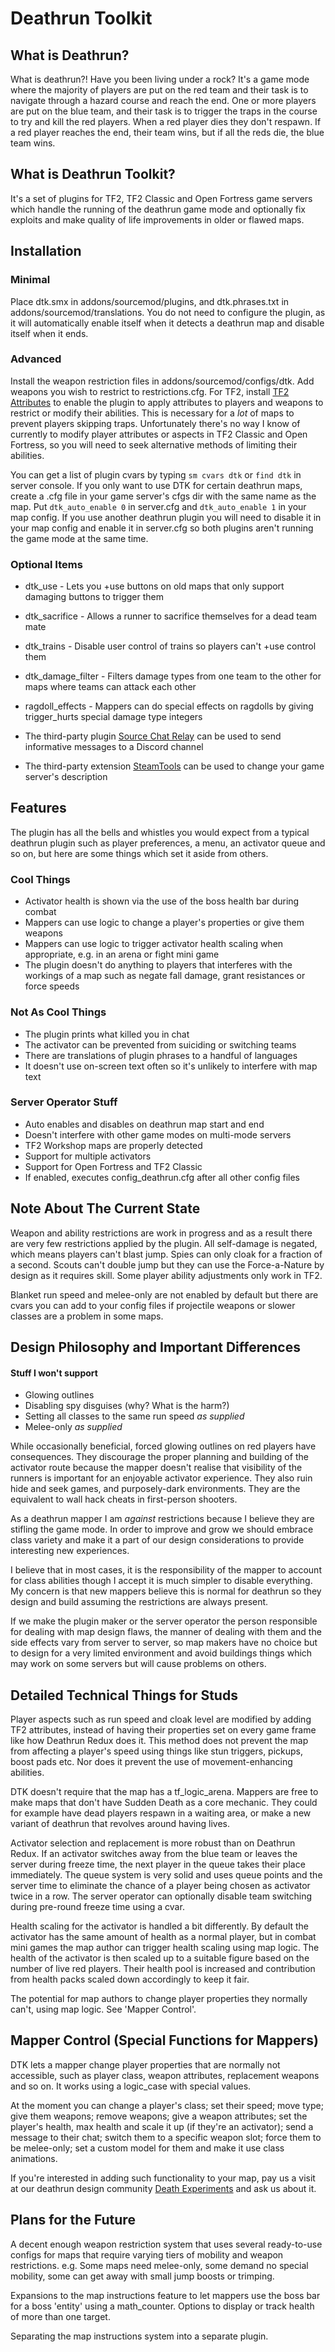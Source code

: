# Deathrun Toolkit

## What is Deathrun?

What is deathrun?! Have you been living under a rock? It's a game mode where the majority of players are put on the red team and their task is to navigate through a hazard course and reach the end. One or more players are put on the blue team, and their task is to trigger the traps in the course to try and kill the red players. When a red player dies they don't respawn. If a red player reaches the end, their team wins, but if all the reds die, the blue team wins.

## What is Deathrun Toolkit?

It's a set of plugins for TF2, TF2 Classic and Open Fortress game servers which handle the running of the deathrun game mode and optionally fix exploits and make quality of life improvements in older or flawed maps.

## Installation

### Minimal

Place dtk.smx in addons/sourcemod/plugins, and dtk.phrases.txt in addons/sourcemod/translations. You do not need to configure the plugin, as it will automatically enable itself when it detects a deathrun map and disable itself when it ends.

### Advanced

Install the weapon restriction files in addons/sourcemod/configs/dtk. Add weapons you wish to restrict to restrictions.cfg.
For TF2, install [TF2 Attributes](https://github.com/nosoop/tf2attributes) to enable the plugin to apply attributes to players and weapons to restrict or modify their abilities. This is necessary for a *lot* of maps to prevent players skipping traps. Unfortunately there's no way I know of currently to modify player attributes or aspects in TF2 Classic and Open Fortress, so you will need to seek alternative methods of limiting their abilities.

You can get a list of plugin cvars by typing `sm cvars dtk` or `find dtk` in server console.
If you only want to use DTK for certain deathrun maps, create a .cfg file in your game server's cfgs dir with the same name as the map. Put `dtk_auto_enable 0` in server.cfg and `dtk_auto_enable 1` in your map config. If you use another deathrun plugin you will need to disable it in your map config and enable it in server.cfg so both plugins aren't running the game mode at the same time.

### Optional Items

* dtk_use - Lets you +use buttons on old maps that only support damaging buttons to trigger them
* dtk_sacrifice - Allows a runner to sacrifice themselves for a dead team mate
* dtk_trains - Disable user control of trains so players can't +use control them
* dtk_damage_filter - Filters damage types from one team to the other for maps where teams can attack each other
* ragdoll_effects - Mappers can do special effects on ragdolls by giving trigger_hurts special damage type integers

* The third-party plugin [Source Chat Relay](https://forums.alliedmods.net/showthread.php?p=2617899) can be used to send informative messages to a Discord channel
* The third-party extension [SteamTools](https://forums.alliedmods.net/showthread.php?t=236206) can be used to change your game server's description

## Features

The plugin has all the bells and whistles you would expect from a typical deathrun plugin such as player preferences, a menu, an activator queue and so on, but here are some things which set it aside from others.

### Cool Things

* Activator health is shown via the use of the boss health bar during combat
* Mappers can use logic to change a player's properties or give them weapons
* Mappers can use logic to trigger activator health scaling when appropriate, e.g. in an arena or fight mini game
* The plugin doesn't do anything to players that interferes with the workings of a map such as negate fall damage, grant resistances or force speeds

### Not As Cool Things

* The plugin prints what killed you in chat
* The activator can be prevented from suiciding or switching teams
* There are translations of plugin phrases to a handful of languages
* It doesn't use on-screen text often so it's unlikely to interfere with map text

### Server Operator Stuff

* Auto enables and disables on deathrun map start and end
* Doesn't interfere with other game modes on multi-mode servers
* TF2 Workshop maps are properly detected
* Support for multiple activators
* Support for Open Fortress and TF2 Classic
* If enabled, executes config_deathrun.cfg after all other config files

## Note About The Current State

Weapon and ability restrictions are work in progress and as a result there are very few restrictions applied by the plugin. All self-damage is negated, which means players can't blast jump. Spies can only cloak for a fraction of a second. Scouts can't double jump but they can use the Force-a-Nature by design as it requires skill. Some player ability adjustments only work in TF2.

Blanket run speed and melee-only are not enabled by default but there are cvars you can add to your config files if projectile weapons or slower classes are a problem in some maps.

## Design Philosophy and Important Differences

#### Stuff I won't support

* Glowing outlines
* Disabling spy disguises (why? What is the harm?)
* Setting all classes to the same run speed *as supplied*
* Melee-only *as supplied*

While occasionally beneficial, forced glowing outlines on red players have consequences. They discourage the proper planning and building of the activator route because the mapper doesn't realise that visibility of the runners is important for an enjoyable activator experience. They also ruin hide and seek games, and purposely-dark environments. They are the equivalent to wall hack cheats in first-person shooters.

As a deathrun mapper I am *against* restrictions because I believe they are stifling the game mode. In order to improve and grow we should embrace class variety and make it a part of our design considerations to provide interesting new experiences.

I believe that in most cases, it is the responsibility of the mapper to account for class abilities though I accept it is much simpler to disable everything. My concern is that new mappers believe this is normal for deathrun so they design and build assuming the restrictions are always present.

If we make the plugin maker or the server operator the person responsible for dealing with map design flaws, the manner of dealing with them and the side effects vary from server to server, so map makers have no choice but to design for a very limited environment and avoid buildings things which may work on some servers but will cause problems on others.

## Detailed Technical Things for Studs

Player aspects such as run speed and cloak level are modified by adding TF2 attributes, instead of having their properties set on every game frame like how Deathrun Redux does it. This method does not prevent the map from affecting a player's speed using things like stun triggers, pickups, boost pads etc. Nor does it prevent the use of movement-enhancing abilities.

DTK doesn't require that the map has a tf_logic_arena. Mappers are free to make maps that don't have Sudden Death as a core mechanic. They could for example have dead players respawn in a waiting area, or make a new variant of deathrun that revolves around having lives.

Activator selection and replacement is more robust than on Deathrun Redux. If an activator switches away from the blue team or leaves the server during freeze time, the next player in the queue takes their place immediately. The queue system is very solid and uses queue points and the server time to eliminate the chance of a player being chosen as activator twice in a row. The server operator can optionally disable team switching during pre-round freeze time using a cvar.

Health scaling for the activator is handled a bit differently. By default the activator has the same amount of health as a normal player, but in combat mini games the map author can trigger health scaling using map logic. The health of the activator is then scaled up to a suitable figure based on the number of live red players. Their health pool is increased and contribution from health packs scaled down accordingly to keep it fair. 

The potential for map authors to change player properties they normally can't, using map logic. See 'Mapper Control'.

## Mapper Control (Special Functions for Mappers)

DTK lets a mapper change player properties that are normally not accessible, such as player class, weapon attributes, replacement weapons and so on. It works using a logic_case with special values.

At the moment you can change a player's class; set their speed; move type; give them weapons; remove weapons; give a weapon attributes; set the player's health, max health and scale it up (if they're an activator); send a message to their chat; switch them to a specific weapon slot; force them to be melee-only; set a custom model for them and make it use class animations.

If you're interested in adding such functionality to your map, pay us a visit at our deathrun design community [Death Experiments](https://steamcommunity.com/groups/death_experiments) and ask us about it. 

## Plans for the Future

A decent enough weapon restriction system that uses several ready-to-use configs for maps that require varying tiers of mobility and weapon restrictions. e.g. Some maps need melee-only, some demand no special mobility, some can get away with small jump boosts or trimping.

Expansions to the map instructions feature to let mappers use the boss bar for a boss 'entity' using a math_counter. Options to display or track health of more than one target.

Separating the map instructions system into a separate plugin.

